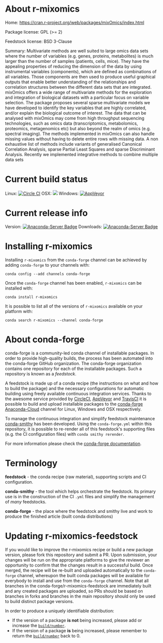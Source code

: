 About r-mixomics
================

Home: https://cran.r-project.org/web/packages/mixOmics/index.html

Package license: GPL (>= 2)

Feedstock license: BSD 3-Clause

Summary: Multivariate methods are well suited to large omics data sets where the number of variables (e.g. genes, proteins, metabolites) is much larger than the number of samples (patients, cells, mice). They have the appealing properties of reducing the dimension of the data by using instrumental variables (components), which are defined as combinations of all variables. Those components are then used to produce useful graphical outputs that enable better understanding of the relationships and correlation structures between the different data sets that are integrated. mixOmics offers a wide range of multivariate methods for the exploration and integration of biological datasets with a particular focus on variable selection. The package proposes several sparse multivariate models we have developed to identify the key variables that are highly correlated, and/or explain the biological outcome of interest. The data that can be analysed with mixOmics may come from high throughput sequencing technologies, such as omics data (transcriptomics, metabolomics, proteomics, metagenomics etc) but also beyond the realm of omics (e.g. spectral imaging). The methods implemented in mixOmics can also handle missing values without having to delete entire rows with missing data. A non exhaustive list of methods include variants of generalised Canonical Correlation Analysis, sparse Partial Least Squares and sparse Discriminant Analysis. Recently we implemented integrative methods to combine multiple data sets



Current build status
====================

Linux: [![Circle CI](https://circleci.com/gh/conda-forge/r-mixomics-feedstock.svg?style=shield)](https://circleci.com/gh/conda-forge/r-mixomics-feedstock)
OSX: ![](https://cdn.rawgit.com/conda-forge/conda-smithy/90845bba35bec53edac7a16638aa4d77217a3713/conda_smithy/static/disabled.svg)
Windows: [![AppVeyor](https://ci.appveyor.com/api/projects/status/github/conda-forge/r-mixomics-feedstock?svg=True)](https://ci.appveyor.com/project/conda-forge/r-mixomics-feedstock/branch/master)

Current release info
====================
Version: [![Anaconda-Server Badge](https://anaconda.org/conda-forge/r-mixomics/badges/version.svg)](https://anaconda.org/conda-forge/r-mixomics)
Downloads: [![Anaconda-Server Badge](https://anaconda.org/conda-forge/r-mixomics/badges/downloads.svg)](https://anaconda.org/conda-forge/r-mixomics)

Installing r-mixomics
=====================

Installing `r-mixomics` from the `conda-forge` channel can be achieved by adding `conda-forge` to your channels with:

```
conda config --add channels conda-forge
```

Once the `conda-forge` channel has been enabled, `r-mixomics` can be installed with:

```
conda install r-mixomics
```

It is possible to list all of the versions of `r-mixomics` available on your platform with:

```
conda search r-mixomics --channel conda-forge
```


About conda-forge
=================

conda-forge is a community-led conda channel of installable packages.
In order to provide high-quality builds, the process has been automated into the
conda-forge GitHub organization. The conda-forge organization contains one repository
for each of the installable packages. Such a repository is known as a *feedstock*.

A feedstock is made up of a conda recipe (the instructions on what and how to build
the package) and the necessary configurations for automatic building using freely
available continuous integration services. Thanks to the awesome service provided by
[CircleCI](https://circleci.com/), [AppVeyor](http://www.appveyor.com/)
and [TravisCI](https://travis-ci.org/) it is possible to build and upload installable
packages to the [conda-forge](https://anaconda.org/conda-forge)
[Anaconda-Cloud](http://docs.anaconda.org/) channel for Linux, Windows and OSX respectively.

To manage the continuous integration and simplify feedstock maintenance
[conda-smithy](http://github.com/conda-forge/conda-smithy) has been developed.
Using the ``conda-forge.yml`` within this repository, it is possible to re-render all of
this feedstock's supporting files (e.g. the CI configuration files) with ``conda smithy rerender``.

For more information please check the [conda-forge documentation](https://conda-forge.org/docs/).

Terminology
===========

**feedstock** - the conda recipe (raw material), supporting scripts and CI configuration.

**conda-smithy** - the tool which helps orchestrate the feedstock.
                   Its primary use is in the construction of the CI ``.yml`` files
                   and simplify the management of *many* feedstocks.

**conda-forge** - the place where the feedstock and smithy live and work to
                  produce the finished article (built conda distributions)


Updating r-mixomics-feedstock
=============================

If you would like to improve the r-mixomics recipe or build a new
package version, please fork this repository and submit a PR. Upon submission,
your changes will be run on the appropriate platforms to give the reviewer an
opportunity to confirm that the changes result in a successful build. Once
merged, the recipe will be re-built and uploaded automatically to the
`conda-forge` channel, whereupon the built conda packages will be available for
everybody to install and use from the `conda-forge` channel.
Note that all branches in the conda-forge/r-mixomics-feedstock are
immediately built and any created packages are uploaded, so PRs should be based
on branches in forks and branches in the main repository should only be used to
build distinct package versions.

In order to produce a uniquely identifiable distribution:
 * If the version of a package **is not** being increased, please add or increase
   the [``build/number``](http://conda.pydata.org/docs/building/meta-yaml.html#build-number-and-string).
 * If the version of a package **is** being increased, please remember to return
   the [``build/number``](http://conda.pydata.org/docs/building/meta-yaml.html#build-number-and-string)
   back to 0.